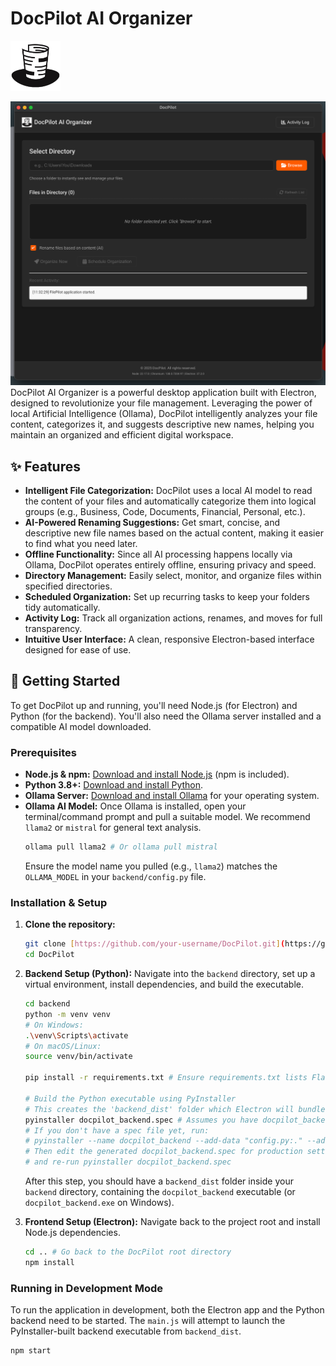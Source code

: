 # DocPilot AI Organizer

<img src="assets/logo.jpg" alt="DocPilot Screenshot" width="80" height="80"/>

![DocPilot Screenshot](assets/screenshot.png) DocPilot AI Organizer is a powerful desktop application built with Electron, designed to revolutionize your file management. Leveraging the power of local Artificial Intelligence (Ollama), DocPilot intelligently analyzes your file content, categorizes it, and suggests descriptive new names, helping you maintain an organized and efficient digital workspace.

## ✨ Features

* **Intelligent File Categorization:** DocPilot uses a local AI model to read the content of your files and automatically categorize them into logical groups (e.g., Business, Code, Documents, Financial, Personal, etc.).
* **AI-Powered Renaming Suggestions:** Get smart, concise, and descriptive new file names based on the actual content, making it easier to find what you need later.
* **Offline Functionality:** Since all AI processing happens locally via Ollama, DocPilot operates entirely offline, ensuring privacy and speed.
* **Directory Management:** Easily select, monitor, and organize files within specified directories.
* **Scheduled Organization:** Set up recurring tasks to keep your folders tidy automatically.
* **Activity Log:** Track all organization actions, renames, and moves for full transparency.
* **Intuitive User Interface:** A clean, responsive Electron-based interface designed for ease of use.

## 🚀 Getting Started

To get DocPilot up and running, you'll need Node.js (for Electron) and Python (for the backend). You'll also need the Ollama server installed and a compatible AI model downloaded.

### Prerequisites

* **Node.js & npm:** [Download and install Node.js](https://nodejs.org/en/download/) (npm is included).
* **Python 3.8+:** [Download and install Python](https://www.python.org/downloads/).
* **Ollama Server:** [Download and install Ollama](https://ollama.com/download) for your operating system.
* **Ollama AI Model:** Once Ollama is installed, open your terminal/command prompt and pull a suitable model. We recommend `llama2` or `mistral` for general text analysis.
    ```bash
    ollama pull llama2 # Or ollama pull mistral
    ```
    Ensure the model name you pulled (e.g., `llama2`) matches the `OLLAMA_MODEL` in your `backend/config.py` file.

### Installation & Setup

1.  **Clone the repository:**
    ```bash
    git clone [https://github.com/your-username/DocPilot.git](https://github.com/your-username/DocPilot.git) # Replace with your repo URL
    cd DocPilot
    ```

2.  **Backend Setup (Python):**
    Navigate into the `backend` directory, set up a virtual environment, install dependencies, and build the executable.

    ```bash
    cd backend
    python -m venv venv
    # On Windows:
    .\venv\Scripts\activate
    # On macOS/Linux:
    source venv/bin/activate

    pip install -r requirements.txt # Ensure requirements.txt lists Flask, Ollama, etc.

    # Build the Python executable using PyInstaller
    # This creates the 'backend_dist' folder which Electron will bundle
    pyinstaller docpilot_backend.spec # Assumes you have docpilot_backend.spec created
    # If you don't have a spec file yet, run:
    # pyinstaller --name docpilot_backend --add-data "config.py:." --add-data "ollama_handler.py:." app.py
    # Then edit the generated docpilot_backend.spec for production settings (console=False, etc.)
    # and re-run pyinstaller docpilot_backend.spec
    ```
    After this step, you should have a `backend_dist` folder inside your `backend` directory, containing the `docpilot_backend` executable (or `docpilot_backend.exe` on Windows).

3.  **Frontend Setup (Electron):**
    Navigate back to the project root and install Node.js dependencies.

    ```bash
    cd .. # Go back to the DocPilot root directory
    npm install
    ```

### Running in Development Mode

To run the application in development, both the Electron app and the Python backend need to be started. The `main.js` will attempt to launch the PyInstaller-built backend executable from `backend_dist`.

```bash
npm start
